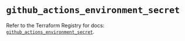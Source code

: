 # `github_actions_environment_secret`

Refer to the Terraform Registry for docs: [`github_actions_environment_secret`](https://registry.terraform.io/providers/integrations/github/6.4.0/docs/resources/actions_environment_secret).
